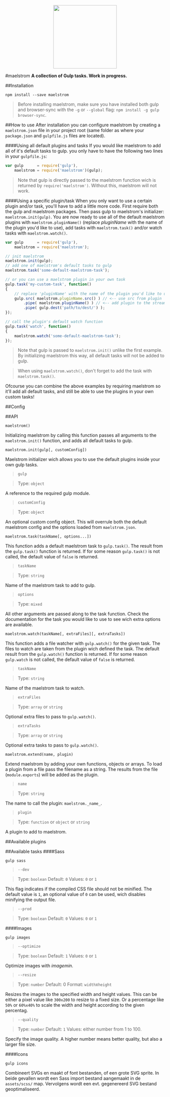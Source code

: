 <p align="center">
  <a href="https://github.com/roeldev/maelstrom-js">
    <img width="200" src="https://raw.githubusercontent.com/roeldev/maelstrom-js/develop/imgs/maelstrom.svg">
  </a>
</p>

#maelstrom
**A collection of Gulp tasks. Work in progress.**

##Installation
```
npm install --save maelstrom
```
> Before installing maelstrom, make sure you have installed both gulp and browser-sync with the `-g` or `--global` flag: `npm install -g gulp browser-sync`.

##How to use
After installation you can configure maelstrom by creating a `maelstrom.json` file in your project root (same folder as where your `package.json` and `gulpfile.js` files are located).

####Using all default plugins and tasks
If you would like maelstrom to add all of it's default tasks to gulp. you only have to have the following two lines in your `gulpfile.js`:

```js
var gulp      = require('gulp'),
    maelstrom = require('maelstrom')(gulp);
```
> Note that gulp is directly passed to the maelstrom function wich is returned by `require('maelstrom')`. Without this, maelstrom will not work.

####Using a specific plugin/task
When you only want to use a certain plugin and/or task, you'll have to add a little more code. First require both the gulp and maelstrom packages. Then pass gulp to maelstrom's initializer: `maelstrom.init(gulp)`.
You are now ready to use all of the default maelstrom plugins with `maelstrom.pluginName()` (replace _pluginName_ with the name of the plugin you'd like to use), add tasks with `maelstrom.task()` and/or watch tasks with `maelstrom.watch()`.

```js
var gulp      = require('gulp'),
    maelstrom = require('maelstrom');

// init maelstrom
maelstrom.init(gulp);
// add one of maelstrom's default tasks to gulp
maelstrom.task('some-default-maelstrom-task');

// or you can use a maelstrom plugin in your own task
gulp.task('my-custom-task', function()
{
    // replace 'pluginName' with the name of the plugin you'd like to use
    gulp.src( maelstrom.pluginName.src() ) // <-- use src from plugin
        .pipe( maelstrom.pluginName() ) // <-- add plugin to the stream
        .pipe( gulp.dest('path/to/dest/') );
});

// call the plugin's default watch function
gulp.task('watch', function()
{
    maelstrom.watch('some-default-maelstrom-task');
});
```
> Note that gulp is passed to `maelstrom.init()` unlike the first example. By initializing maelstrom this way, all default tasks will not be added to gulp.

> When using `maelstrom.watch()`, don't forget to add the task with `maelstrom.task()`.

Ofcourse you can combine the above examples by requiring maelstrom so it'll add all default tasks, and still be able to use the plugins in your own custom tasks!

##Config

##API
```
maelstrom()
```
Initializing maelstrom by calling this function passes all arguments to the `maelstrom.init()` function, and adds all default tasks to gulp.

```
maelstrom.init(gulp[, customConfig])
```
Maelstrom initializer wich allows you to use the default plugins inside your own gulp tasks.

> `gulp`

> Type: `object`

A reference to the required gulp module.

> `customConfig`

> Type: `object`

An optional custom config object. This will overrule both the default maelstrom config and the options loaded from `maelstrom.json`.

```
maelstrom.task(taskName[, options...])
```
This function adds a default maelstrom task to `gulp.task()`. The result from the `gulp.task()` function is returned. If for some reason `gulp.task()` is not called, the default value of `false` is returned.

> `taskName`

> Type: `string`

Name of the maelstrom task to add to gulp.

> `options`

> Type: `mixed`

All other arguments are passed along to the task function. Check the documentation for the task you would like to use to see wich extra options are available.


```
maelstrom.watch(taskName[, extraFiles][, extraTasks])
```
This function adds a file watcher with `gulp.watch()` for the given task. The files to watch are taken from the plugin wich defined the task. The default result from the `gulp.watch()` function is returned. If for some reason `gulp.watch` is not called, the default value of `false` is returned.

> `taskName`

> Type: `string`

Name of the maelstrom task to watch.

> `extraFiles`

> Type: `array` or `string`

Optional extra files to pass to `gulp.watch()`.

> `extraTasks`

> Type: `array` or `string`

Optional extra tasks to pass to `gulp.watch()`.

```
maelstrom.extend(name, plugin)
```
Extend maelstrom by adding your own functions, objects or arrays. To load a plugin from a file pass the filename as a string. The results from the file (`module.exports`) will be added as the plugin.

> `name`

> Type: `string`

The name to call the plugin: `maelstrom._name_`.

> `plugin`

> Type: `function` or `object` or `string`

A plugin to add to maelstrom.

##Available plugins

##Available tasks
####Sass
```
gulp sass
```
> `--dev`

> Type: `boolean`
> Default: `0`
> Values: `0` or `1`

This flag indicates if the compiled CSS file should not be minified. The default value is `1`, an optional value of `0` can be used, wich disables minifying the output file.

> `--prod`

> Type: `boolean`
> Default: `0`
> Values: `0` or `1`

####Images
```
gulp images
```
> `--optimize`

> Type: `boolean`
> Default: `1`
> Values: `0` or `1`

Optimize images with _imagemin_.

> `--resize`

> Type: `number`
> Default: 0
> Format: `width`x`height`

Resizes the images to the specified width and height values. This can be either a pixel value like `300x200` to resize to a fixed size. Or a percentage like `50%` or `60%x40%` to scale the width and height according to the given percentag.

> `--quality`

> Type: `number`
> Default: `1`
> Values: either number from 1 to 100.

Specify the image quality. A higher number means better quality, but also a larger file size.


####Icons
```
gulp icons
```
Combineert SVGs en maakt of font bestanden, of een grote SVG sprite. In beide gevallen wordt een Sass import bestand aangemaakt in de `assets/scss/` map. Vervolgens wordt een evt. gegenereerd SVG bestand geoptimaliseerd.
